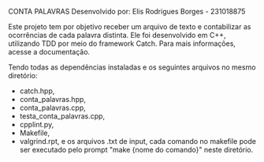 CONTA PALAVRAS
Desenvolvido por: Elis Rodrigues Borges - 231018875

Este projeto tem por objetivo receber um arquivo de texto e contabilizar as ocorrências de cada palavra distinta. Ele foi desenvolvido em C++, utilizando TDD por meio do framework Catch. Para mais informações, acesse a documentação.

Tendo todas as dependências instaladas e os seguintes arquivos no mesmo diretório:
- catch.hpp,
- conta_palavras.hpp,
- conta_palavras.cpp,
- testa_conta_palavras.cpp,
- cpplint.py,
- Makefile,
- valgrind.rpt,
e os arquivos .txt de input,
cada comando no makefile pode ser executado pelo prompt "make {nome do comando}" neste diretório.
